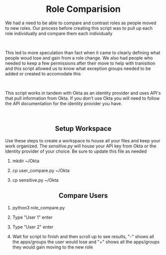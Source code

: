 <h1 align="center">Role Comparision</h1> 

<p>We had a need to be able to compare and contrast roles as people moved to new roles.  Our process before creating this script was to pull up each role individually and compare them each individually</p><br>
<p>This led to more speculation than fact when it came to clearly defining what people woud lose and gain from a role change.  We also had people who needed to keep a few permissions after their move to help with tranisition and this script allowed us to know what exception groups needed to be added or created to accomodate this</p><br>
<p>This script works in tandem with Okta as an identity provider and uses API's that pull information from Okta. If you don't use Okta you will need to follow the API documentation for the identity provider you have.<p><br>

<h2 align="center">Setup Workspace</h2>
<p>Use these steps to create a workspace to house all your files and keep your work organized.  The <em>sensitive.py</em> will house your API key from Okta or the Identity provider of your choice.  Be sure to update this file as needed</p>

1. mkdir ~/Okta 

2. cp user_compare.py ~/Okta

3. cp sensitive.py ~/Okta

<h2 align="center">Compare Users</h2>

1. python3 role_compare.py 

2. Type "User 1" enter 

3. Type "User 2" enter 

4. Wait for script to finish and then scroll up to see results, "-" shows all the apps/groups the user would lose and "+" shows all the apps/groups they would gain moving to the new role

